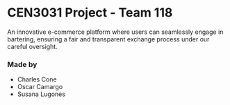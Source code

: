 # CEN3031 Project - Team 118
An innovative e-commerce platform where users can seamlessly engage in bartering, ensuring a fair and transparent exchange process under our careful oversight.

### Made by
- Charles Cone
- Oscar Camargo
- Susana Lugones

